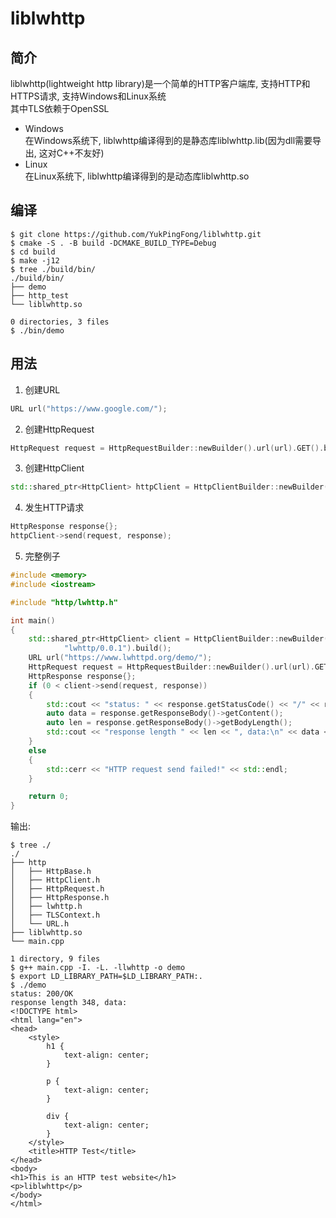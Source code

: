 # liblwhttp

## 简介

liblwhttp(lightweight http library)是一个简单的HTTP客户端库, 支持HTTP和HTTPS请求, 支持Windows和Linux系统  
其中TLS依赖于OpenSSL

- Windows  
  在Windows系统下, liblwhttp编译得到的是静态库liblwhttp.lib(因为dll需要导出, 这对C++不友好)
- Linux  
  在Linux系统下, liblwhttp编译得到的是动态库liblwhttp.so

## 编译

```shell
$ git clone https://github.com/YukPingFong/liblwhttp.git
$ cmake -S . -B build -DCMAKE_BUILD_TYPE=Debug
$ cd build
$ make -j12
$ tree ./build/bin/
./build/bin/
├── demo
├── http_test
└── liblwhttp.so

0 directories, 3 files
$ ./bin/demo
```

## 用法

1. 创建URL

```c++
URL url("https://www.google.com/");
```

2. 创建HttpRequest

```c++
HttpRequest request = HttpRequestBuilder::newBuilder().url(url).GET().build();
```

3. 创建HttpClient

```c++
std::shared_ptr<HttpClient> httpClient = HttpClientBuilder::newBuilder().redirect(Redirect::NORMAL).userAgent("lwhttp/0.0.1").build();
```

4. 发生HTTP请求

```c++
HttpResponse response{};
httpClient->send(request, response);
```

5. 完整例子

```c++
#include <memory>
#include <iostream>

#include "http/lwhttp.h"

int main()
{
	std::shared_ptr<HttpClient> client = HttpClientBuilder::newBuilder().redirect(Redirect::NORMAL).userAgent(
			"lwhttp/0.0.1").build();
	URL url("https://www.lwhttpd.org/demo/");
	HttpRequest request = HttpRequestBuilder::newBuilder().url(url).GET().build();
	HttpResponse response{};
	if (0 < client->send(request, response))
	{
		std::cout << "status: " << response.getStatusCode() << "/" << response.getReason() << std::endl;
		auto data = response.getResponseBody()->getContent();
		auto len = response.getResponseBody()->getBodyLength();
		std::cout << "response length " << len << ", data:\n" << data << std::endl;
	}
	else
	{
		std::cerr << "HTTP request send failed!" << std::endl;
	}

	return 0;
}
```

输出:

```text
$ tree ./
./
├── http
│   ├── HttpBase.h
│   ├── HttpClient.h
│   ├── HttpRequest.h
│   ├── HttpResponse.h
│   ├── lwhttp.h
│   ├── TLSContext.h
│   └── URL.h
├── liblwhttp.so
└── main.cpp

1 directory, 9 files
$ g++ main.cpp -I. -L. -llwhttp -o demo
$ export LD_LIBRARY_PATH=$LD_LIBRARY_PATH:.
$ ./demo
status: 200/OK
response length 348, data:
<!DOCTYPE html>
<html lang="en">
<head>
    <style>
        h1 {
            text-align: center;
        }

        p {
            text-align: center;
        }

        div {
            text-align: center;
        }
    </style>
    <title>HTTP Test</title>
</head>
<body>
<h1>This is an HTTP test website</h1>
<p>liblwhttp</p>
</body>
</html>
```